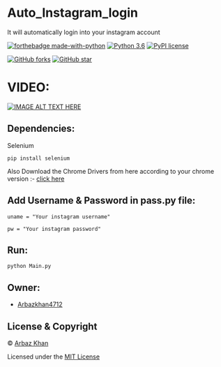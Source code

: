 # Auto_Instagram_login
It will automatically login into your instagram account

[![forthebadge made-with-python](http://ForTheBadge.com/images/badges/made-with-python.svg)](https://www.python.org/)                  [![Python 3.6](https://img.shields.io/badge/python-3.6-blue.svg)](https://www.python.org/downloads/release/python-360/)          [![PyPI license](https://img.shields.io/pypi/l/ansicolortags.svg)](https://pypi.python.org/pypi/ansicolortags/)

 [![GitHub forks](https://img.shields.io/github/forks/arbazkhan4712/Auto_Instagram_login?style=social)](https://GitHub.com/Naereen/StrapDown.js/network/)                 [![GitHub star](https://img.shields.io/github/stars/arbazkhan4712/Auto_Instagram_login?style=social)](https://GitHub.com/Naereen/StrapDown.js/network/)




# VIDEO:

[![IMAGE ALT TEXT HERE](https://img.youtube.com/vi/7Kvg3CCd6Vk/0.jpg)](https://www.youtube.com/watch?v=7Kvg3CCd6Vk)

## Dependencies:

Selenium

```
pip install selenium
```

Also Download the Chrome Drivers from here according to your chrome version :- [click here](https://chromedriver.chromium.org/downloads)

## Add Username & Password in pass.py file:

```
uname = "Your instagram username"

pw = "Your instagram password"
```

## Run:

```
python Main.py 
```

## Owner:
- [Arbazkhan4712](http://arbaazkhan.ml/)

## License & Copyright
© [Arbaz Khan](https://arbazkhan4712.github.io/Contact.html)

Licensed under the [MIT License](License)
